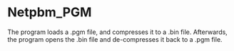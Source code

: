 # Netpbm_PGM
The program loads a .pgm file, and compresses it to a .bin file.
Afterwards, the program opens the .bin file and de-compresses it back to a .pgm file.
